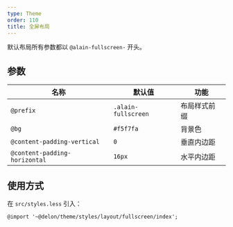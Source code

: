 ```yaml
---
type: Theme
order: 110
title: 全屏布局
---
```


默认布局所有参数都以 `@alain-fullscreen-` 开头。

## 参数

| 名称 | 默认值 | 功能 |
| --- | --- | --- |
| `@prefix` | `.alain-fullscreen` | 布局样式前缀 |
| `@bg` | `#f5f7fa` | 背景色 |
| `@content-padding-vertical` | `0` | 垂直内边距 |
| `@content-padding-horizontal` | `16px` | 水平内边距 |

## 使用方式

在 `src/styles.less` 引入：

```less
@import '~@delon/theme/styles/layout/fullscreen/index';
```
